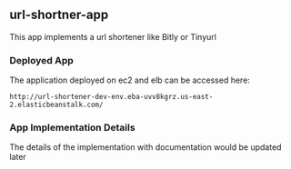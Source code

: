 ## url-shortner-app

This app implements a url shortener like Bitly or Tinyurl


### Deployed App
The application deployed on ec2 and elb can be accessed here:
```
http://url-shortener-dev-env.eba-uvv8kgrz.us-east-2.elasticbeanstalk.com/
```

### App Implementation Details
The details of the implementation with documentation would be updated later 

<!-- Security scan triggered at 2025-09-02 01:34:03 -->